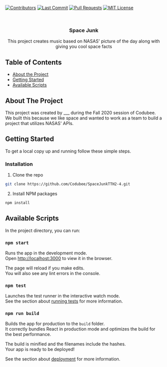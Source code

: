 <!-- PROJECT LOGO -->
[![Contributors][contributors-shield]][contributors-url]
[![Last Commit][last-commit]][commit-url]
[![Pull Requests][pr-shield]][pr-url]
[![MIT License][license-shield]][license-url]

<br />
<p align="center">

  <h3 align="center">Space Junk</h3>

  <p align="center">
    This project creates music based on NASAS' picture of the day along with giving you cool space facts
    <br />
  </p>
</p>

<!-- TABLE OF CONTENTS -->
## Table of Contents

* [About the Project](#about-the-project)
* [Getting Started](#getting-started)
* [Available Scripts](#available-scripts)


<!-- ABOUT THE PROJECT -->
## About The Project

This project was created by ___ during the Fall 2020 session of Codubee. We built this because we like space and wanted to work as a team to build a project that utilizes NASAS' APIs.


<!-- GETTING STARTED -->
## Getting Started

To get a local copy up and running follow these simple steps.

### Installation

1. Clone the repo
```sh
git clone https://github.com/Codubee/SpaceJunkTTH2-4.git
```
2. Install NPM packages
```sh
npm install
```

<!-- AVAILABLE SCRIPTS -->
## Available Scripts

In the project directory, you can run:

### `npm start`

Runs the app in the development mode.\
Open [http://localhost:3000](http://localhost:3000) to view it in the browser.

The page will reload if you make edits.\
You will also see any lint errors in the console.

### `npm test`

Launches the test runner in the interactive watch mode.\
See the section about [running tests](https://facebook.github.io/create-react-app/docs/running-tests) for more information.

### `npm run build`

Builds the app for production to the `build` folder.\
It correctly bundles React in production mode and optimizes the build for the best performance.

The build is minified and the filenames include the hashes.\
Your app is ready to be deployed!

See the section about [deployment](https://facebook.github.io/create-react-app/docs/deployment) for more information.




<!-- MARKDOWN LINKS & IMAGES -->
<!-- https://www.markdownguide.org/basic-syntax/#reference-style-links -->
[contributors-shield]: https://img.shields.io/github/contributors/Codubee/SpaceJunkTTH2-4?style=for-the-badge

[contributors-url]: https://github.com/Codubee/SpaceJunkTTH2-4/graphs/contributors


[last-commit]: https://img.shields.io/github/last-commit/Codubee/SpaceJunkTTH2-4?style=for-the-badge

[commit-url]: https://github.com/Codubee/SpaceJunkTTH2-4/commits/main


[pr-shield]: https://img.shields.io/github/issues-pr-closed/Codubee/SpaceJunkTTH2-4?style=for-the-badge

[pr-url]: https://github.com/Codubee/SpaceJunkTTH2-4/pulls


[issues-url]: https://github.com/Codubee/SpaceJunkTTH2-4/pulls

[license-shield]: https://img.shields.io/github/license/Codubee/SpaceJunkTTH2-4?style=for-the-badge

[license-url]: https://github.com/Codubee/SpaceJunkTTH2-4/blob/main/License.txt